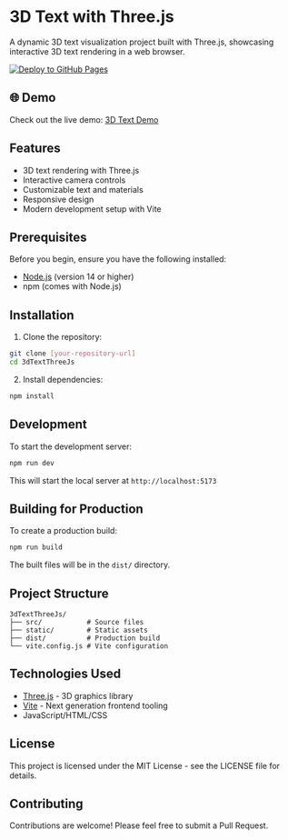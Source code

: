 # 3D Text with Three.js

A dynamic 3D text visualization project built with Three.js, showcasing interactive 3D text rendering in a web browser.

[![Deploy to GitHub Pages](https://github.com/[your-username]/3dTextThreeJs/actions/workflows/deploy.yml/badge.svg)](https://github.com/[your-username]/3dTextThreeJs/actions/workflows/deploy.yml)

## 🌐 Demo

Check out the live demo: [3D Text Demo](https://[your-username].github.io/3dTextThreeJs)

## Features

- 3D text rendering with Three.js
- Interactive camera controls
- Customizable text and materials
- Responsive design
- Modern development setup with Vite

## Prerequisites

Before you begin, ensure you have the following installed:
- [Node.js](https://nodejs.org/en/) (version 14 or higher)
- npm (comes with Node.js)

## Installation

1. Clone the repository:
```bash
git clone [your-repository-url]
cd 3dTextThreeJs
```

2. Install dependencies:
```bash
npm install
```

## Development

To start the development server:
```bash
npm run dev
```
This will start the local server at `http://localhost:5173`

## Building for Production

To create a production build:
```bash
npm run build
```
The built files will be in the `dist/` directory.

## Project Structure

```
3dTextThreeJs/
├── src/           # Source files
├── static/        # Static assets
├── dist/          # Production build
└── vite.config.js # Vite configuration
```

## Technologies Used

- [Three.js](https://threejs.org/) - 3D graphics library
- [Vite](https://vitejs.dev/) - Next generation frontend tooling
- JavaScript/HTML/CSS

## License

This project is licensed under the MIT License - see the LICENSE file for details.

## Contributing

Contributions are welcome! Please feel free to submit a Pull Request.
